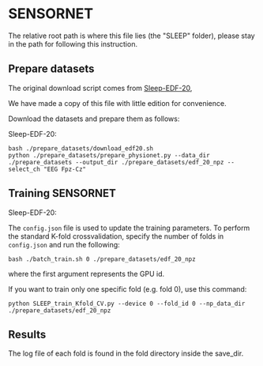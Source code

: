 # SENSORNET

The relative root path is where this file lies (the "SLEEP" folder),
please stay in the path for following this instruction.

## Prepare datasets
The original download script comes from [Sleep-EDF-20](https://gist.github.com/emadeldeen24/a22691e36759934e53984289a94cb09b),

We have made a copy of this file with little edition for convenience.

Download the datasets and prepare them as follows:

Sleep-EDF-20:
```
bash ./prepare_datasets/download_edf20.sh
python ./prepare_datasets/prepare_physionet.py --data_dir ./prepare_datasets --output_dir ./prepare_datasets/edf_20_npz --select_ch "EEG Fpz-Cz"
```

## Training SENSORNET

Sleep-EDF-20:

The `config.json` file is used to update the training parameters.
To perform the standard K-fold crossvalidation, specify the number of folds in `config.json` and run the following:
```
bash ./batch_train.sh 0 ./prepare_datasets/edf_20_npz
```
where the first argument represents the GPU id.

If you want to train only one specific fold (e.g. fold 0), use this command:
```
python SLEEP_train_Kfold_CV.py --device 0 --fold_id 0 --np_data_dir ./prepare_datasets/edf_20_npz
```

## Results
The log file of each fold is found in the fold directory inside the save_dir.  
